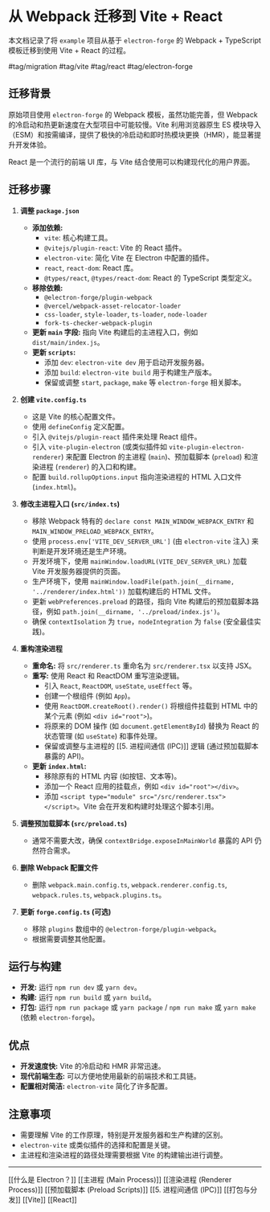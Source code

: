 # 从 Webpack 迁移到 Vite + React

本文档记录了将 `example` 项目从基于 `electron-forge` 的 Webpack + TypeScript 模板迁移到使用 Vite + React 的过程。

#tag/migration #tag/vite #tag/react #tag/electron-forge

## 迁移背景

原始项目使用 `electron-forge` 的 Webpack 模板，虽然功能完善，但 Webpack 的冷启动和热更新速度在大型项目中可能较慢。Vite 利用浏览器原生 ES 模块导入（ESM）和按需编译，提供了极快的冷启动和即时热模块更换（HMR），能显著提升开发体验。

React 是一个流行的前端 UI 库，与 Vite 结合使用可以构建现代化的用户界面。

## 迁移步骤

1.  **调整 `package.json`**
    *   **添加依赖:**
        *   `vite`: 核心构建工具。
        *   `@vitejs/plugin-react`: Vite 的 React 插件。
        *   `electron-vite`: 简化 Vite 在 Electron 中配置的插件。
        *   `react`, `react-dom`: React 库。
        *   `@types/react`, `@types/react-dom`: React 的 TypeScript 类型定义。
    *   **移除依赖:**
        *   `@electron-forge/plugin-webpack`
        *   `@vercel/webpack-asset-relocator-loader`
        *   `css-loader`, `style-loader`, `ts-loader`, `node-loader`
        *   `fork-ts-checker-webpack-plugin`
    *   **更新 `main` 字段:** 指向 Vite 构建后的主进程入口，例如 `dist/main/index.js`。
    *   **更新 `scripts`:**
        *   添加 `dev`: `electron-vite dev` 用于启动开发服务器。
        *   添加 `build`: `electron-vite build` 用于构建生产版本。
        *   保留或调整 `start`, `package`, `make` 等 `electron-forge` 相关脚本。

2.  **创建 `vite.config.ts`**
    *   这是 Vite 的核心配置文件。
    *   使用 `defineConfig` 定义配置。
    *   引入 `@vitejs/plugin-react` 插件来处理 React 组件。
    *   引入 `vite-plugin-electron` (或类似插件如 `vite-plugin-electron-renderer`) 来配置 Electron 的主进程 (`main`)、预加载脚本 (`preload`) 和渲染进程 (`renderer`) 的入口和构建。
    *   配置 `build.rollupOptions.input` 指向渲染进程的 HTML 入口文件 (`index.html`)。

3.  **修改主进程入口 (`src/index.ts`)**
    *   移除 Webpack 特有的 `declare const MAIN_WINDOW_WEBPACK_ENTRY` 和 `MAIN_WINDOW_PRELOAD_WEBPACK_ENTRY`。
    *   使用 `process.env['VITE_DEV_SERVER_URL']` (由 `electron-vite` 注入) 来判断是开发环境还是生产环境。
    *   开发环境下，使用 `mainWindow.loadURL(VITE_DEV_SERVER_URL)` 加载 Vite 开发服务器提供的页面。
    *   生产环境下，使用 `mainWindow.loadFile(path.join(__dirname, '../renderer/index.html'))` 加载构建后的 HTML 文件。
    *   更新 `webPreferences.preload` 的路径，指向 Vite 构建后的预加载脚本路径，例如 `path.join(__dirname, '../preload/index.js')`。
    *   确保 `contextIsolation` 为 `true`，`nodeIntegration` 为 `false` (安全最佳实践)。

4.  **重构渲染进程**
    *   **重命名:** 将 `src/renderer.ts` 重命名为 `src/renderer.tsx` 以支持 JSX。
    *   **重写:** 使用 React 和 ReactDOM 重写渲染逻辑。
        *   引入 `React`, `ReactDOM`, `useState`, `useEffect` 等。
        *   创建一个根组件 (例如 `App`)。
        *   使用 `ReactDOM.createRoot().render()` 将根组件挂载到 HTML 中的某个元素 (例如 `<div id="root">`)。
        *   将原来的 DOM 操作 (如 `document.getElementById`) 替换为 React 的状态管理 (如 `useState`) 和事件处理。
        *   保留或调整与主进程的 [[5. 进程间通信 (IPC)]] 逻辑 (通过预加载脚本暴露的 API)。
    *   **更新 `index.html`:**
        *   移除原有的 HTML 内容 (如按钮、文本等)。
        *   添加一个 React 应用的挂载点，例如 `<div id="root"></div>`。
        *   添加 `<script type="module" src="/src/renderer.tsx"></script>`。Vite 会在开发和构建时处理这个脚本引用。

5.  **调整预加载脚本 (`src/preload.ts`)**
    *   通常不需要大改，确保 `contextBridge.exposeInMainWorld` 暴露的 API 仍然符合需求。

6.  **删除 Webpack 配置文件**
    *   删除 `webpack.main.config.ts`, `webpack.renderer.config.ts`, `webpack.rules.ts`, `webpack.plugins.ts`。

7.  **更新 `forge.config.ts` (可选)**
    *   移除 `plugins` 数组中的 `@electron-forge/plugin-webpack`。
    *   根据需要调整其他配置。

## 运行与构建

*   **开发:** 运行 `npm run dev` 或 `yarn dev`。
*   **构建:** 运行 `npm run build` 或 `yarn build`。
*   **打包:** 运行 `npm run package` 或 `yarn package` / `npm run make` 或 `yarn make` (依赖 `electron-forge`)。

## 优点

*   **开发速度快:** Vite 的冷启动和 HMR 非常迅速。
*   **现代前端生态:** 可以方便地使用最新的前端技术和工具链。
*   **配置相对简洁:** `electron-vite` 简化了许多配置。

## 注意事项

*   需要理解 Vite 的工作原理，特别是开发服务器和生产构建的区别。
*   `electron-vite` 或类似插件的选择和配置是关键。
*   主进程和渲染进程的路径处理需要根据 Vite 的构建输出进行调整。

---

[[什么是 Electron？]]
[[主进程 (Main Process)]]
[[渲染进程 (Renderer Process)]]
[[预加载脚本 (Preload Scripts)]]
[[5. 进程间通信 (IPC)]]
[[打包与分发]]
[[Vite]]
[[React]]